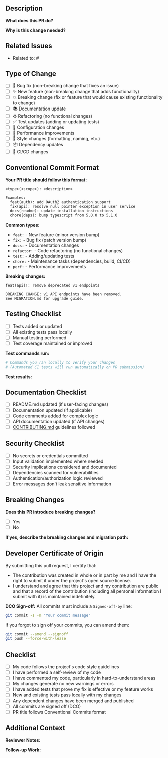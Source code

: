 <!--
Thank you for contributing to DevOps AI Toolkit! Please fill out this template to help us review your changes.
-->

## Description
<!-- Provide a clear and concise description of your changes -->

**What does this PR do?**

**Why is this change needed?**

## Related Issues
<!-- Link to related issues using keywords for automatic closure -->
<!-- Examples: "Closes #123", "Fixes #456", "Resolves #789" -->

- Related to: #

## Type of Change
<!-- Check all that apply -->

- [ ] 🐛 Bug fix (non-breaking change that fixes an issue)
- [ ] ✨ New feature (non-breaking change that adds functionality)
- [ ] 💥 Breaking change (fix or feature that would cause existing functionality to change)
- [ ] 📚 Documentation update
- [ ] ♻️ Refactoring (no functional changes)
- [ ] ✅ Test updates (adding or updating tests)
- [ ] 🔧 Configuration changes
- [ ] 🚀 Performance improvements
- [ ] 🎨 Style changes (formatting, naming, etc.)
- [ ] 📦 Dependency updates
- [ ] 🔨 CI/CD changes

## Conventional Commit Format
<!-- This project uses Conventional Commits for automated changelog generation -->

**Your PR title should follow this format:**
```
<type>(<scope>): <description>

Examples:
  feat(auth): add OAuth2 authentication support
  fix(api): resolve null pointer exception in user service
  docs(readme): update installation instructions
  chore(deps): bump typescript from 5.0.0 to 5.1.0
```

**Common types:**
- `feat:` - New feature (minor version bump)
- `fix:` - Bug fix (patch version bump)
- `docs:` - Documentation changes
- `refactor:` - Code refactoring (no functional changes)
- `test:` - Adding/updating tests
- `chore:` - Maintenance tasks (dependencies, build, CI/CD)
- `perf:` - Performance improvements

**Breaking changes:**
```
feat(api)!: remove deprecated v1 endpoints

BREAKING CHANGE: v1 API endpoints have been removed.
See MIGRATION.md for upgrade guide.
```

## Testing Checklist
<!-- Ensure all relevant tests have been completed -->

- [ ] Tests added or updated
- [ ] All existing tests pass locally
- [ ] Manual testing performed
- [ ] Test coverage maintained or improved

**Test commands run:**
```bash
# Commands you ran locally to verify your changes
# (Automated CI tests will run automatically on PR submission)
```

**Test results:**
<!-- Describe test results, including any relevant output or screenshots -->

## Documentation Checklist
<!-- Ensure documentation is updated to reflect your changes -->

- [ ] README.md updated (if user-facing changes)
- [ ] Documentation updated (if applicable)
- [ ] Code comments added for complex logic
- [ ] API documentation updated (if API changes)
- [ ] [CONTRIBUTING.md](CONTRIBUTING.md) guidelines followed

## Security Checklist
<!-- Complete if your changes affect security -->

- [ ] No secrets or credentials committed
- [ ] Input validation implemented where needed
- [ ] Security implications considered and documented
- [ ] Dependencies scanned for vulnerabilities
- [ ] Authentication/authorization logic reviewed
- [ ] Error messages don't leak sensitive information

## Breaking Changes
<!-- If this is a breaking change, describe the impact and provide migration guidance -->

**Does this PR introduce breaking changes?**
- [ ] Yes
- [ ] No

**If yes, describe the breaking changes and migration path:**

## Developer Certificate of Origin
<!-- This project requires DCO sign-off for all commits -->

By submitting this pull request, I certify that:

- The contribution was created in whole or in part by me and I have the right to submit it under the project's open source license.
- I understand and agree that this project and my contribution are public and that a record of the contribution (including all personal information I submit with it) is maintained indefinitely.

**DCO Sign-off:**
All commits must include a `Signed-off-by` line:
```bash
git commit -s -m "Your commit message"
```

If you forgot to sign off your commits, you can amend them:
```bash
git commit --amend --signoff
git push --force-with-lease
```

## Checklist
<!-- Final pre-submission checklist -->

- [ ] My code follows the project's code style guidelines
- [ ] I have performed a self-review of my code
- [ ] I have commented my code, particularly in hard-to-understand areas
- [ ] My changes generate no new warnings or errors
- [ ] I have added tests that prove my fix is effective or my feature works
- [ ] New and existing tests pass locally with my changes
- [ ] Any dependent changes have been merged and published
- [ ] All commits are signed off (DCO)
- [ ] PR title follows Conventional Commits format

## Additional Context
<!-- Add any other context, considerations, or notes for reviewers -->

**Reviewer Notes:**
<!-- Anything specific you want reviewers to focus on? -->

**Follow-up Work:**
<!-- Any planned follow-up PRs or related work? -->

